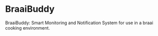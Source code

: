 # BraaiBuddy
BraaiBuddy: Smart Monitoring and Notification System for use in a braai cooking environment.

